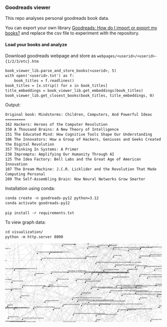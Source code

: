 ### Goodreads viewer

This repo analyses personal goodreads book data.


You can export your own library [Goodreads: How do I import or export my books?](https://help.goodreads.com/s/article/How-do-I-import-or-export-my-books-1553870934590)
and replace the csv file to experiment with the repository.

#### Load your books and analyze
Download goodreads webpage and store as `webpages/<userid>/<userid>-{1/2/3/etc}.htm`
```
book_viewer_lib.parse_and_store_books(<userid>, 5)
with open('<userid>.txt') as f:
    book_titles = f.readlines()
book_titles = [x.strip() for x in book_titles]
title_embeddings = book_viewer_lib.get_embeddings(book_titles)
book_viewer_lib.get_closest_books(book_titles, title_embeddings, 0)
```

Output:
```
Original book: Mindstorms: Children, Computers, And Powerful Ideas
=========
162 Hackers: Heroes of the Computer Revolution
350 A Thousand Brains: A New Theory of Intelligence
151 The Educated Mind: How Cognitive Tools Shape Our Understanding
106 The Innovators: How a Group of Hackers, Geniuses and Geeks Created the Digital Revolution
357 Thinking In Systems: A Primer
238 Impromptu: Amplifying Our Humanity Through AI
125 The Idea Factory: Bell Labs and the Great Age of American Innovation
107 The Dream Machine: J.C.R. Licklider and the Revolution That Made Computing Personal
209 The Self-Assembling Brain: How Neural Networks Grow Smarter
```

Installation using conda:

```
conda create -n goodreads-py12 python=3.12
conda activate goodreads-py12

pip install -r requirements.txt
```

To view graph data:
```
cd visualization/
python -m http.server 8000
```

![graph-data](visualization/graph-data-d3js.png)
